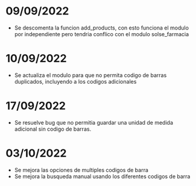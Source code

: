 # 09/09/2022
* Se descomenta la funcion add_products, con esto funciona el modulo por independiente pero tendria conflico con el modulo solse_farmacia

# 10/09/2022
* Se actualiza el modulo para que no permita codigo de barras duplicados, incluyendo a los codigos adicionales

# 17/09/2022
* Se resuelve bug que no permitia guardar una unidad de medida adicional sin codigo de barras.

# 03/10/2022
* Se mejora las opciones de multiples codigos de barra
* Se mejora la busqueda manual usando los diferentes codigos de barra